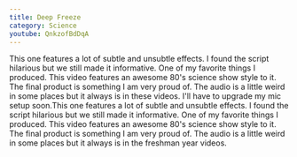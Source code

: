 ```yaml
---
title: Deep Freeze
category: Science
youtube: QnkzofBdDqA
---
```

This one features a lot of subtle and unsubtle effects. I found the script hilarious but we still made it informative. One of my favorite things I produced. This video features an awesome 80's science show style to it. The final product is something I am very proud of. The audio is a little weird in some places but it always is in these videos. I'll have to upgrade my mic setup soon.This one features a lot of subtle and unsubtle effects. I found the script hilarious but we still made it informative. One of my favorite things I produced. This video features an awesome 80's science show style to it. The final product is something I am very proud of. The audio is a little weird in some places but it always is in the freshman year videos.
